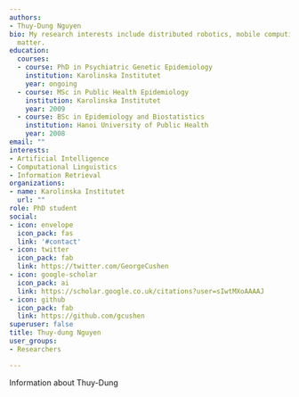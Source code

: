 ```yaml
---
authors:
- Thuy-Dung Nguyen
bio: My research interests include distributed robotics, mobile computing and programmable
  matter.
education:
  courses:
  - course: PhD in Psychiatric Genetic Epidemiology
    institution: Karolinska Institutet
    year: ongoing
  - course: MSc in Public Health Epidemiology
    institution: Karolinska Institutet
    year: 2009
  - course: BSc in Epidemiology and Biostatistics
    institution: Hanoi University of Public Health
    year: 2008
email: ""
interests:
- Artificial Intelligence
- Computational Linguistics
- Information Retrieval
organizations:
- name: Karolinska Institutet
  url: ""
role: PhD student
social:
- icon: envelope
  icon_pack: fas
  link: '#contact'
- icon: twitter
  icon_pack: fab
  link: https://twitter.com/GeorgeCushen
- icon: google-scholar
  icon_pack: ai
  link: https://scholar.google.co.uk/citations?user=sIwtMXoAAAAJ
- icon: github
  icon_pack: fab
  link: https://github.com/gcushen
superuser: false
title: Thuy-dung Nguyen
user_groups:
- Researchers

---
```

Information about Thuy-Dung
